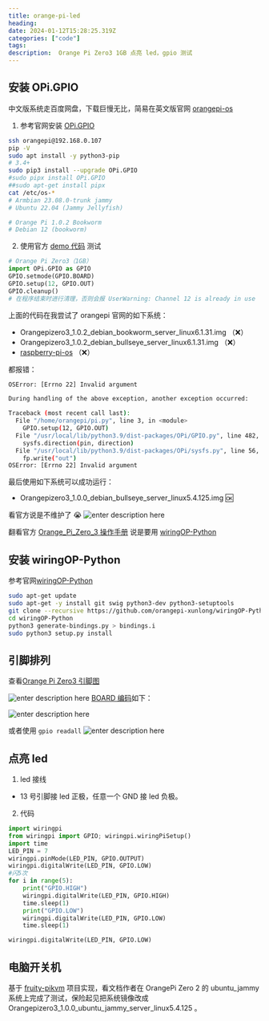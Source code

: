 ```yaml
---
title: orange-pi-led
heading:  
date: 2024-01-12T15:28:25.319Z
categories: ["code"]
tags: 
description:  Orange Pi Zero3 1GB 点亮 led，gpio 测试
---
```


## 安装 OPi.GPIO

中文版系统走百度网盘，下载巨慢无比，简易在英文版官网 [orangepi-os](http://www.orangepi.org/html/hardWare/computerAndMicrocontrollers/service-and-support/Orange-Pi-Zero-3.html) 



1. 参考官网安装 [OPi.GPIO](https://opi-gpio.readthedocs.io/en/latest/install.html)
```bash
ssh orangepi@192.168.0.107
pip -V
sudo apt install -y python3-pip
# 3.4+
sudo pip3 install --upgrade OPi.GPIO
#sudo pipx install OPi.GPIO
##sudo apt-get install pipx
cat /etc/os-*
# Armbian 23.08.0-trunk jammy
# Ubuntu 22.04 (Jammy Jellyfish)

# Orange Pi 1.0.2 Bookworm
# Debian 12 (bookworm)
```



2. 使用官方 [demo 代码](https://opi-gpio.readthedocs.io/en/latest/api-documentation.html#outputs) 测试 
```python
# Orange Pi Zero3（1GB）
import OPi.GPIO as GPIO
GPIO.setmode(GPIO.BOARD)
GPIO.setup(12, GPIO.OUT)
GPIO.cleanup()  
# 在程序结束时进行清理，否则会报 UserWarning: Channel 12 is already in use
```

上面的代码在我尝试了 orangepi 官网的如下系统： 
- Orangepizero3_1.0.2_debian_bookworm_server_linux6.1.31.img （❌）
- Orangepizero3_1.0.2_debian_bullseye_server_linux6.1.31.img  （❌）
- [raspberry-pi-os](https://github.com/leeboby/raspberry-pi-os-images?tab=readme-ov-file)  （❌）

都报错：
```bash
OSError: [Errno 22] Invalid argument

During handling of the above exception, another exception occurred:

Traceback (most recent call last):
  File "/home/orangepi/pi.py", line 3, in <module>
    GPIO.setup(12, GPIO.OUT)
  File "/usr/local/lib/python3.9/dist-packages/OPi/GPIO.py", line 482, in setup
    sysfs.direction(pin, direction)
  File "/usr/local/lib/python3.9/dist-packages/OPi/sysfs.py", line 56, in direction
    fp.write("out")
OSError: [Errno 22] Invalid argument
```

最后使用如下系统可以成功运行：
- Orangepizero3_1.0.0_debian_bullseye_server_linux5.4.125.img 🆗️

看官方说是不维护了 😭
![enter description here](https://cdn.sxy21.cn/static/imgs/1705122708523.png)

翻看官方 [Orange_Pi_Zero_3 操作手册](http://www.orangepi.cn/orangepiwiki/index.php/Orange_Pi_Zero_3#Orange_Pi_Zero_3.E7.9A.84.E6.8E.A5.E5.8F.A3.E8.AF.A6.E6.83.85.E5.9B.BE) 说是要用 [wiringOP-Python](http://www.orangepi.cn/orangepiwiki/index.php/Orange_Pi_Zero_3#wiringOP-Python.E7.9A.84.E5.AE.89.E8.A3.85.E6.96.B9.E6.B3.95)



## 安装 wiringOP-Python

参考官网[wiringOP-Python](https://github.com/orangepi-xunlong/wiringOP-Python)
```bash
sudo apt-get update
sudo apt-get -y install git swig python3-dev python3-setuptools
git clone --recursive https://github.com/orangepi-xunlong/wiringOP-Python -b next
cd wiringOP-Python
python3 generate-bindings.py > bindings.i
sudo python3 setup.py install

```




## 引脚排列
查看[Orange Pi Zero3 引脚图](http://www.orangepi.cn/orangepiwiki/index.php/Orange_Pi_Zero_3)

![enter description here](https://cdn.sxy21.cn/static/imgs/1705119321710.png)
[BOARD 编码](http://www.orangepi.org/orangepiwiki/index.php/Orange_Pi_Zero_3#Instructions_for_using_the_5v_pin_in_the_26pin_or_13pin_interface_of_the_development_board_to_supply_power)如下：

![enter description here](https://cdn.sxy21.cn/static/imgs/1705119377730.png)

或者使用  `gpio readall`
![enter description here](https://cdn.sxy21.cn/static/imgs/1705122603042.png)


## 点亮 led

1. led 接线
- 13 号引脚接 led 正极，任意一个 GND 接 led 负极。

2. 代码
```python
import wiringpi
from wiringpi import GPIO; wiringpi.wiringPiSetup()
import time
LED_PIN = 7
wiringpi.pinMode(LED_PIN, GPIO.OUTPUT)
wiringpi.digitalWrite(LED_PIN, GPIO.LOW)
#闪5次
for i in range(5):
	print("GPIO.HIGH")
	wiringpi.digitalWrite(LED_PIN, GPIO.HIGH)
	time.sleep(1)
	print("GPIO.LOW")
	wiringpi.digitalWrite(LED_PIN, GPIO.LOW)
	time.sleep(1)

wiringpi.digitalWrite(LED_PIN, GPIO.LOW)
```



## 电脑开关机
基于 [fruity-pikvm](https://github.com/jacobbar/fruity-pikvm?tab=readme-ov-file) 项目实现，看文档作者在 OrangePi Zero 2 的 ubuntu_jammy 系统上完成了测试，保险起见把系统镜像改成 Orangepizero3_1.0.0_ubuntu_jammy_server_linux5.4.125 。


